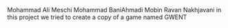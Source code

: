 Mohammad Ali Meschi
Mohammad BaniAhmadi
Mobin Ravan Nakhjavani
in this project we tried to create a copy of a game named GWENT
